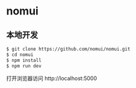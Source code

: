 # nomui

## 本地开发

```bash
$ git clone https://github.com/nomui/nomui.git
$ cd nomui
$ npm install
$ npm run dev


```

打开浏览器访问 http://localhost:5000
